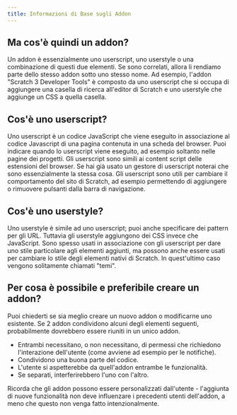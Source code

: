 ```yaml
---
title: Informazioni di Base sugli Addon
---
```


## Ma cos'è quindi un addon?
Un addon è essenzialmente uno userscript, uno userstyle o una combinazione di questi due elementi. Se sono correlati, allora li rendiamo parte dello stesso addon sotto uno stesso nome. Ad esempio, l'addon "Scratch 3 Developer Tools" è composto da uno userscript che si occupa di aggiungere una casella di ricerca all'editor di Scratch e uno userstyle che aggiunge un CSS a quella casella.

## Cos'è uno userscript?
Uno userscript è un codice JavaScript che viene eseguito in associazione al codice Javascript di una pagina contenuta in una scheda del browser. Puoi indicare quando lo userscript viene eseguito, ad esempio soltanto nelle pagine dei progetti. Gli userscript sono simili ai content script delle estensioni del browser. Se hai già usato un gestore di userscript noterai che sono essenzialmente la stessa cosa.
Gli userscript sono utili per cambiare il comportamento del sito di Scratch, ad esempio permettendo di aggiungere o rimuovere pulsanti dalla barra di navigazione.

## Cos'è uno userstyle?
Uno userstyle è simile ad uno userscript; puoi anche specificare dei pattern per gli URL. Tuttavia gli userstyle aggiungono dei CSS invece che JavaScript. Sono spesso usati in associazione con gli userscript per dare uno stile particolare agli elementi aggiunti, ma possono anche essere usati per cambiare lo stile degli elementi nativi di Scratch. In quest'ultimo caso vengono solitamente chiamati "temi".

## Per cosa è possibile e preferibile creare un addon?
Puoi chiederti se sia meglio creare un nuovo addon o modificarne uno esistente. 
Se 2 addon condividono alcuni degli elementi seguenti, probabilmente dovrebbero essere riuniti in un unico addon.
- Entrambi necessitano, o non necessitano, di permessi che richiedono l'interazione dell'utente (come avviene ad esempio per le notifiche).
- Condividono una buona parte del codice.
- L'utente si aspetterebbe da quell'addon entrambe le funzionalità.
- Se separati, interferirebbero l'uno con l'altro.

Ricorda che gli addon possono essere personalizzati dall'utente - l'aggiunta di nuove funzionalità non deve influenzare i precedenti utenti dell'addon, a meno che questo non venga fatto intenzionalmente.